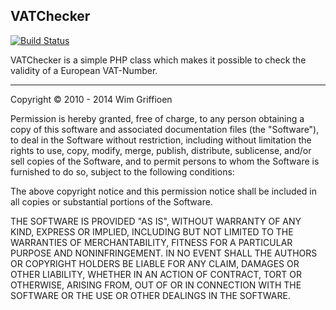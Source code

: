 VATChecker
----------

[![Build Status](https://travis-ci.org/hanscode44/vatchecker.svg?branch=master)](https://travis-ci.org/hanscode44/vatchecker)

VATChecker is a simple PHP class which makes it possible to check the validity of a European VAT-Number.

----
Copyright © 2010 - 2014 Wim Griffioen

Permission is hereby granted, free of charge, to any person
obtaining a copy of this software and associated documentation
files (the "Software"), to deal in the Software without
restriction, including without limitation the rights to use,
copy, modify, merge, publish, distribute, sublicense, and/or sell
copies of the Software, and to permit persons to whom the
Software is furnished to do so, subject to the following
conditions:

The above copyright notice and this permission notice shall be
included in all copies or substantial portions of the Software.

THE SOFTWARE IS PROVIDED "AS IS", WITHOUT WARRANTY OF ANY KIND,
EXPRESS OR IMPLIED, INCLUDING BUT NOT LIMITED TO THE WARRANTIES
OF MERCHANTABILITY, FITNESS FOR A PARTICULAR PURPOSE AND
NONINFRINGEMENT. IN NO EVENT SHALL THE AUTHORS OR COPYRIGHT
HOLDERS BE LIABLE FOR ANY CLAIM, DAMAGES OR OTHER LIABILITY,
WHETHER IN AN ACTION OF CONTRACT, TORT OR OTHERWISE, ARISING
FROM, OUT OF OR IN CONNECTION WITH THE SOFTWARE OR THE USE OR
OTHER DEALINGS IN THE SOFTWARE.
